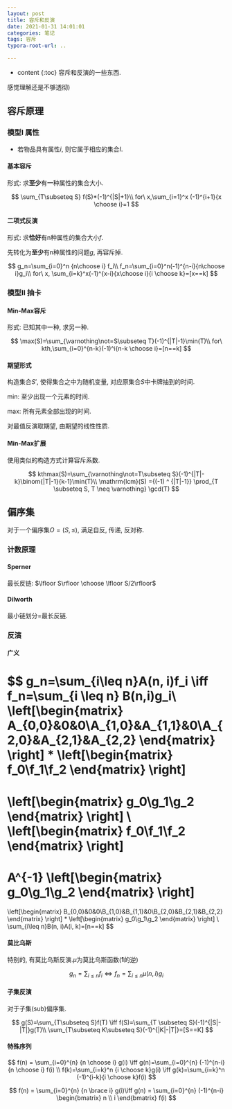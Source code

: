 ```yaml
---
layout: post
title: 容斥和反演
date: 2021-01-31 14:01:01
categories: 笔记
tags: 容斥
typora-root-url: ..

---
```


* content
{:toc}
容斥和反演的一些东西.

感觉理解还是不够透彻)

<!-- more -->

## 容斥原理

### 模型Ⅰ 属性

- 若物品具有属性$i$, 则它属于相应的集合$I$.

#### 基本容斥

形式: 求**至少**有**一**种属性的集合大小.

$$
\sum_{T\subseteq S} f(S)*(-1)^{|S|+1}\\
for\ x,\sum_{i=1}^x (-1)^{i+1}{x \choose i}=1
$$

#### 二项式反演

形式: 求**恰好**有n种属性的集合大小$f$.

先转化为**至少**有n种属性的问题$g$, 再容斥掉.

$$
g_n=\sum_{i=0}^n {n\choose i} f_i\\
f_n=\sum_{i=0}^n(-1)^{n-i}{n\choose i}g_i\\
for\ x, \sum_{i=k}^x(-1)^{x-i}{x\choose i}{i \choose k}=[x==k]
$$

### 模型Ⅱ 抽卡

#### Min-Max容斥

形式: 已知其中一种, 求另一种.

$$
\max(S)=\sum_{\varnothing\not=S\subseteq T}(-1)^{|T|-1}\min(T)\\
for\ kth,\sum_{i=0}^{n-k}(-1)^i{n-k \choose i}=[n==k]
$$

#### 期望形式

构造集合$S'$, 使得集合之中为随机变量, 对应原集合$S$中卡牌抽到的时间.

min: 至少出现一个元素的时间.

max: 所有元素全部出现的时间.

对最值反演取期望, 由期望的线性性质.

#### Min-Max扩展

使用类似的构造方式计算容斥系数.

$$
kthmax(S)=\sum_{\varnothing\not=T\subseteq S}(-1)^{|T|-k}\binom{|T|-1}{k-1}\min(T)\\
\mathrm{lcm}(S) ={(-1) ^ {|T|-1}} \prod_{T \subseteq S, T \neq \varnothing} \gcd(T)
$$

## 偏序集

对于一个偏序集$O=(S,\leq)$, 满足自反, 传递, 反对称.

### 计数原理

#### Sperner

最长反链: $\lfloor S\rfloor \choose \lfloor S/2\rfloor$

#### Dilworth

最小链划分=最长反链.

### 反演

#### 广义

$$
g_n=\sum_{i\leq n}A(n, i)f_i \iff f_n=\sum_{i \leq n} B(n,i)g_i\\
\left[\begin{matrix} 
A_{0,0}&0&0\\A_{1,0}&A_{1,1}&0\\A_{2,0}&A_{2,1}&A_{2,2}
\end{matrix} \right]
*
\left[\begin{matrix} 
f_0\\f_1\\f_2
\end{matrix} \right]
=
\left[\begin{matrix} 
g_0\\g_1\\g_2
\end{matrix} \right]
\\
\left[\begin{matrix} 
f_0\\f_1\\f_2
\end{matrix} \right]
=
A^{-1}
\left[\begin{matrix} 
g_0\\g_1\\g_2
\end{matrix} \right]
=
\left[\begin{matrix} 
B_{0,0}&0&0\\B_{1,0}&B_{1,1}&0\\B_{2,0}&B_{2,1}&B_{2,2}
\end{matrix} \right]
*
\left[\begin{matrix} 
g_0\\g_1\\g_2
\end{matrix} \right]
\\
\sum_{i\leq n}B(n, i)A(i, k)=[n==k]
$$

#### 莫比乌斯

特别的, 有莫比乌斯反演.$\mu$为莫比乌斯函数(**1**的逆)

$$
g_n=\sum_{i\leq n}f_i \iff f_n=\sum_{i \leq n} \mu(n,i)g_i
$$

#### 子集反演

对于子集(sub)偏序集.

$$
g(S)=\sum_{T\subseteq S}f(T) \iff f(S)=\sum_{T \subseteq S}(-1)^{|S|-|T|}g(T)\\
\sum_{T\subseteq K\subseteq S}(-1)^{|K|-|T|}=[S==K]
$$

#### 特殊序列

$$
f(n) = \sum_{i=0}^{n} {n \choose i} g(i) \iff
 g(n)=\sum_{i=0}^{n} (-1)^{n-i} {n \choose i} f(i) \\
 f(k)=\sum_{i=k}^n {i \choose k}g(i) \iff
 g(k)=\sum_{i=k}^n (-1)^{i-k}{i \choose k}f(i)
$$

$$
f(n) = \sum_{i=0}^{n} {n \brace i} g(i)\iff g(n) = \sum_{i=0}^{n} (-1)^{n-i} \begin{bmatrix} n \\ i \end{bmatrix} f(i)
$$